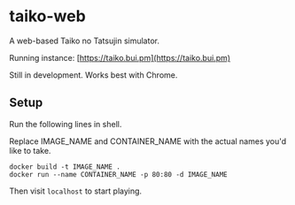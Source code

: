 # taiko-web
A web-based Taiko no Tatsujin simulator.

Running instance: [https://taiko.bui.pm](https://taiko.bui.pm)

Still in development. Works best with Chrome.

## Setup

Run the following lines in shell.

Replace IMAGE_NAME and CONTAINER_NAME with the actual names you'd like to take.

``` {sh}
docker build -t IMAGE_NAME .
docker run --name CONTAINER_NAME -p 80:80 -d IMAGE_NAME
```

Then visit `localhost` to start playing.

